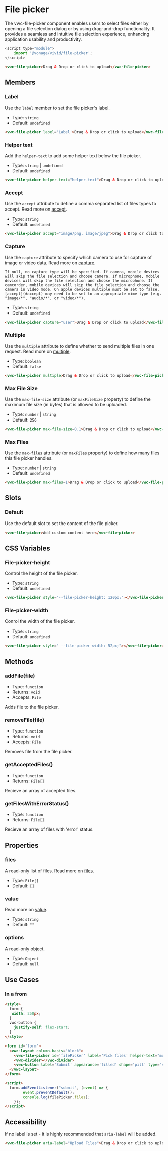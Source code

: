 # File picker

The vwc-file-picker component enables users to select files either by opening a file selection dialog or by using drag-and-drop functionality. It provides a seamless and intuitive file selection experience, enhancing application usability and productivity.

```js
<script type="module">
    import '@vonage/vivid/file-picker';
</script>
```

```html preview
<vwc-file-picker>Drag & Drop or click to upload</vwc-file-picker>
```

## Members

### Label

Use the `label` member to set the file picker's label.

- Type: `string`
- Default: `undefined`

```html preview
<vwc-file-picker label='Label'>Drag & Drop or click to upload</vwc-file-picker>
```

### Helper text

Add the `helper-text` to add some helper text below the file picker.

- Type: `string` | `undefined`
- Default: `undefined`

```html preview
<vwc-file-picker helper-text="helper-text">Drag & Drop or click to upload</vwc-file-picker>
```

### Accept

Use the `accept` attribute to define a comma separated list of files types to accept.
Read more on [accept](https://developer.mozilla.org/en-US/docs/Web/HTML/Element/input/file#accept).

- Type: `string`
- Default: `undefined`

```html preview
<vwc-file-picker accept="image/png, image/jpeg">Drag & Drop or click to upload</vwc-file-picker>
```

### Capture

Use the `capture` attribute to specify which camera to use for capture of image or video data.
Read more on [capture](https://developer.mozilla.org/en-US/docs/Web/HTML/Element/input/file#capture).

    If null, no capture type will be specified. If camera, mobile devices will skip the file selection and choose camera. If microphone, mobile devices will skip the file selection and choose the microphone. If camcorder, mobile devices will skip the file selection and choose the camera in video mode. On apple devices multiple must be set to false. [accept](#accept) may need to be set to an appropriate mime type (e.g. "image/*", "audio/*", or "video/*").

- Type: `string`
- Default: `undefined`

```html preview
<vwc-file-picker capture="user">Drag & Drop or click to upload</vwc-file-picker>
```

### Multiple

Use the `multiple` attribute to define whether to send multiple files in one request.
Read more on [multiple](https://developer.mozilla.org/en-US/docs/Web/HTML/Element/input/file#multiple).

- Type: `boolean`
- Default: `false`

```html preview
<vwc-file-picker multiple>Drag & Drop or click to upload</vwc-file-picker>
```

### Max File Size

Use the `max-file-size` attribute (or `maxFileSize` property) to define the maximum file size (in bytes) that is allowed to be uploaded.

- Type: `number` | `string`
- Default: `256`

```html preview
<vwc-file-picker max-file-size=0.1>Drag & Drop or click to upload</vwc-file-picker>
```

### Max Files

Use the `max-files` attribute (or `maxFiles` property) to define how many files this file picker handles. 

- Type: `number` | `string`
- Default: `undefined`

```html preview
<vwc-file-picker max-files=1>Drag & Drop or click to upload</vwc-file-picker>
```

## Slots

### Default

Use the default slot to set the content of the file picker.

```html preview
<vwc-file-picker>Add custom content here</vwc-file-picker>
```

## CSS Variables

### File-picker-height

Control the height of the file picker.

- Type: `string`
- Default: `undefined`

```html preview
<vwc-file-picker style="--file-picker-height: 120px;"></vwc-file-picker>
```

### File-picker-width

Conrol the width of the file picker.

- Type: `string`
- Default: `undefined`

```html preview
<vwc-file-picker style=" --file-picker-width: 52px;"></vwc-file-picker>
```

## Methods

### addFile(file)

- Type: `function`
- Returns: `void`
- Accepts: `File`

Adds file to the file picker.

### removeFile(file)

- Type: `function`
- Returns: `void`
- Accepts: `File`

Removes file from the file picker.

### getAcceptedFiles()

- Type: `function`
- Returns: `File[]`

Recieve an array of accepted files.

### getFilesWithErrorStatus()

- Type: `function`
- Returns: `File[]`

Recieve an array of files with 'error' status.

## Properties

### files

A read-only list of files.
Read more on [files](https://developer.mozilla.org/en-US/docs/Web/HTML/Element/input/file#getting_information_on_selected_files).

- Type: `File[]`
- Default: `[]`

### value

Read more on [value](https://developer.mozilla.org/en-US/docs/Web/HTML/Element/input/file#value).

- Type: `string`
- Default: `""`

### options

A read-only object.

- Type: `Object`
- Default: `null`

## Use Cases

### In a from

```html preview
<style>
  form {
   width: 250px;
  }
  vwc-button {
    justify-self: flex-start;
  }
</style>

<form id='form'>
  <vwc-layout column-basis="block">
    <vwc-file-picker id='filePicker' label='Pick files' helper-text="multiple files of any type" max-files="50" upload-multiple>Drag & Drop or click to upload</vwc-file-picker>
    <vwc-divider></vwc-divider>
    <vwc-button label='Submit' appearance='filled' shape='pill' type="submit"></vwc-button>
  </vwc-layout>
</form>

<script>
  form.addEventListener("submit", (event) => {
        event.preventDefault();
        console.log(filePicker.files);
    });
</script>
```

## Accessibility
If no label is set - it is highly recommended that `aria-label` will be added.

```html
<vwc-file-picker aria-label="Upload Files">Drag & Drop or click to upload</vwc-file-picker>
```
